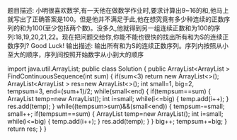 题目描述:
小明很喜欢数学,有一天他在做数学作业时,要求计算出9~16的和,他马上就写出了正确答案是100。但是他并不满足于此,他在想究竟有多少种连续的正数序列的和为100(至少包括两个数)。没多久,他就得到另一组连续正数和为100的序列:18,19,20,21,22。现在把问题交给你,你能不能也很快的找出所有和为S的连续正数序列? Good Luck!
输出描述:
输出所有和为S的连续正数序列。序列内按照从小至大的顺序，序列间按照开始数字从小到大的顺序

import java.util.ArrayList;
public class Solution {
    public ArrayList<ArrayList<Integer> > FindContinuousSequence(int sum) {
        if(sum<3) return new ArrayList<>();
        ArrayList<ArrayList<Integer> > res=new ArrayList<>();
        int small=1, big=2, tempsum=3, end=(sum+1)/2;
        while(small<end) {
            if(tempsum==sum) {
                ArrayList<Integer> temp=new ArrayList<Integer>();
                int i=small;
                while(i<=big) {
                    temp.add(i++);
                }
                res.add(temp);
            }
            while((tempsum>sum)&&(small<end)) {
                tempsum-=small;
                small++;
                if(tempsum==sum) {
                    ArrayList<Integer> temp=new ArrayList<Integer>();
                    int i=small;
                    while(i<=big) {
                        temp.add(i++);
                    }
                    res.add(temp);
                }
            }
            big++;
            tempsum+=big;
        }
        return res;
    }
}
